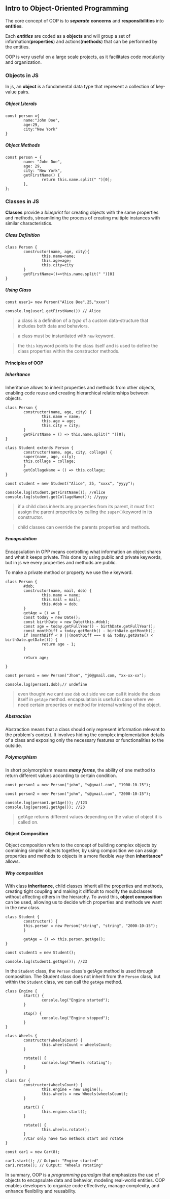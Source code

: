 ## Intro to Object-Oriented Programming

The core concept of OOP is to **_separate_** **concerns** and **responsibilities** into **entities**.

Each **_entities_** are coded as a **objects** and will group a set of information(**properties**) and actions(**methods**) that can be performed by the entities.

OOP is very useful on a large scale projects, as it facilitates code modularity and organization.

### Objects in JS

In js, an **object** is a fundamental data type that represent a collection of key-value pairs.

##### Object Literals

```
const person ={
        name:"John Doe",
        age:29,
        city:"New York"
}
```

##### Object Methods

```
const person = {
        name: "John Doe",
        age: 29,
        city: "New York",
        getFirstName() {
                return this.name.split(" ")[0];
        },
};

```

### Classes in JS

**Classes** provide a _blueprint_ for creating objects with the same properties and methods, streamlining the process of creating multiple instances with similar characteristics.

##### Class Definition

```
class Person {
        constructor(name, age, city){
                this.name=name;
                this.age=age;
                this.city=city
        }
        getFirstName=()=>this.name.split(" ")[0]
}
```

##### Using Class

```
const user1= new Person("Alice Doe",25,"xxxx")

console.log(user1.getFirstName()) // Alice
```

> a class is a definition of a _type_ of a custom data-structure that includes both data and behaviors.

> a class must be instantiated with `new` keyword.

> the `this` keyword points to the class itself and is used to define the class properties within the constructor methods.

#### Principles of OOP

##### Inheritance

Inheritance allows to inherit properties and methods from other objects, enabling code reuse and creating hierarchical relationships between objects.

```
class Person {
        constructor(name, age, city) {
                this.name = name;
                this.age = age;
                this.city = city;
        }
        getFirstName = () => this.name.split(" ")[0];
}

class Student extends Person {
        constructor(name, age, city, collage) {
        super(name, age, city);
        this.collage = collage;
        }
        getCollageName = () => this.collage;
}

const student = new Student("Alice", 25, "xxxx", "yyyy");

console.log(student.getFirstName()); //Alice
console.log(student.getCollageName()); //yyyy
```

> if a child class inherits any properties from its parent, it must first assign the parent properties by calling the `super()`keyword in its constructor.

> child classes can override the parents properties and methods.

##### Encapsulation

Encapsulation in OPP means controlling what information an object shares and what it keeps private. This done by using public and private keywords, but in js we every properties and methods are public.

To make a private method or property we use the `#` keyword.

```
class Person {
        #dob;
        constructor(name, mail, dob) {
                this.name = name;
                this.mail = mail;
                this.#dob = dob;
        }
        getAge = () => {
        const today = new Date();
        const birthDate = new Date(this.#dob);
        const age = today.getFullYear() - birthDate.getFullYear();
        const monthDiff = today.getMonth() - birthDate.getMonth();
        if (monthDiff < 0 ||(monthDiff === 0 && today.getDate() < birthDate.getDate())) {
                return age - 1;
        }

        return age;

}

const person1 = new Person("Jhon", "j0@gmail.com, "xx-xx-xx");

console.log(person1.dob);// undefine
```

> even thought we cant use `dob` out side we can call it inside the class itself in `getAge` method.
> encapsulation is useful in case where we need certain properties or method for internal working of the object.

##### Abstraction

Abstraction means that a class should only represent information relevant to the problem's context. It involves hiding the complex implementation details of a class and exposing only the necessary features or functionalities to the outside.

##### Polymorphism

In short polymorphism means **_many forms_**, the ability of one method to return different values according to certain condition.

```
const person1 = new Person("john", "s@gmail.com", "1900-10-15");

const person2 = new Person("john", "s@gmail.com", "2000-10-15");

console.log(person1.getAge()); //123
console.log(person2.getAge()); //23
```

> getAge returns different values depending on the value of object it is called on.

#### Object Composition

Object composition refers to the concept of building complex objects by combining simpler objects together, by using composition we can assign properties and methods to objects in a more flexible way then **inheritance\***
allows.

##### Why composition

With class **inheritance**, child classes inherit all the properties and methods, creating tight coupling and making it difficult to modify the subclasses without affecting others in the hierarchy. To avoid this, **object composition** can be used, allowing us to decide which properties and methods we want in the new class.

```
class Student {
        constructor() {
        this.person = new Person("string", "string", "2000-10-15");
        }

        getAge = () => this.person.getAge();
}

const student1 = new Student();

console.log(student1.getAge()); //23
```

In the `Student` class, the `Person` class's getAge method is used through composition. The Student class does not inherit from the `Person` class, but within the `Student` class, we can call the `getAge` method.

```
class Engine {
        start() {
                console.log("Engine started");
        }

        stop() {
                console.log("Engine stopped");
        }
}

class Wheels {
        constructor(wheelsCount) {
                this.wheelsCount = wheelsCount;
        }

        rotate() {
                console.log("Wheels rotating");
        }
}

class Car {
        constructor(wheelsCount) {
                this.engine = new Engine();
                this.wheels = new Wheels(wheelsCount);
        }

        start() {
                this.engine.start();
        }

        rotate() {
                this.wheels.rotate();
        }
        //Car only have two methods start and rotate
}

const car1 = new Car(8);

car1.start(); // Output: "Engine started"
car1.rotate(); // Output: "Wheels rotating"

```

In summary, OOP is a _programming paradigm_ that emphasizes the use of objects to encapsulate data and behavior, modeling real-world entities. OOP enables developers to organize code effectively, manage complexity, and enhance flexibility and reusability.
